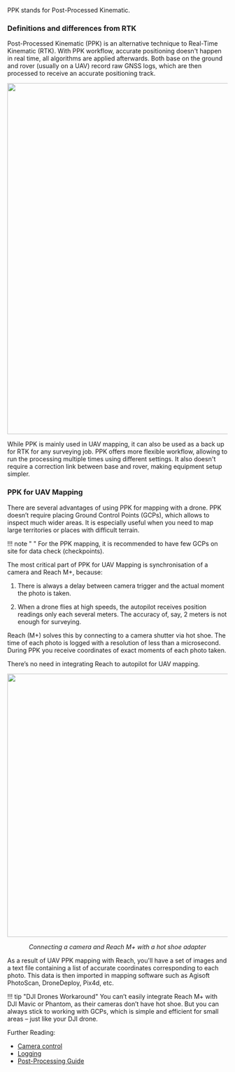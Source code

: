 PPK stands for Post-Processed Kinematic.

### Definitions and differences from RTK

Post-Processed Kinematic (PPK) is an alternative technique to Real-Time Kinematic (RTK). With PPK workflow, accurate positioning doesn't happen in real time, all algorithms are applied afterwards. Both base on the ground and rover (usually on a UAV) record raw GNSS logs, which are then processed to receive an accurate positioning track.

<p style="text-align:center" ><img src="../img/reach/ppk-introduction/PPK.png" style="width: 800px;" /></p>

While PPK is mainly used in UAV mapping, it can also be used as a back up for RTK for any surveying job. PPK offers more flexible workflow, allowing to run the processing multiple times using different settings. It also doesn't require a correction link between base and rover, making equipment setup simpler.

### PPK for UAV Mapping

There are several advantages of using PPK for mapping with a drone. PPK doesn’t require placing Ground Control Points (GCPs), which allows to inspect much wider areas. It is especially useful when you need to map large territories or places with difficult terrain. 

!!! note " "
	For the PPK mapping, it is recommended to have few GCPs on site for data check (checkpoints).

The most critical part of PPK for UAV Mapping is synchronisation of a camera and Reach M+, because:

1. There is always a delay between camera trigger and the actual moment the photo is taken.

2. When a drone flies at high speeds, the autopilot receives position readings only each several meters. The accuracy of, say, 2 meters is not enough for surveying. 

Reach (M+) solves this by connecting to a camera shutter via hot shoe. The time of each photo is logged with a resolution of less than a microsecond. During PPK you receive coordinates of exact moments of each photo taken.

There’s no need in integrating Reach to autopilot for UAV mapping.
 
<p style="text-align:center" ><img src="../img/reach/ppk-introduction/emlid-hotshoe.jpg" style="width: 600px;" /></p>

<p style="text-align:center" > <i>Connecting a camera and Reach M+ with a hot shoe adapter </i></p>

As a result of UAV PPK mapping with Reach, you'll have a set of images and a text file containing a list of accurate coordinates corresponding to each photo. This data is then imported in mapping software such as Agisoft PhotoScan, DroneDeploy, Pix4d, etc.

!!! tip "DJI Drones Workaround"
	You can’t easily integrate Reach M+ with DJI Mavic or Phantom, as their cameras don’t have hot shoe. But you can always stick to working with GCPs, which is simple and efficient for small areas – just like your DJI drone.

Further Reading:

* [Camera control](/common/reachview/camera-control.md)
* [Logging](/common/reachview/logging.md)
* [Post-Processing Guide](gps-post-processing.md)